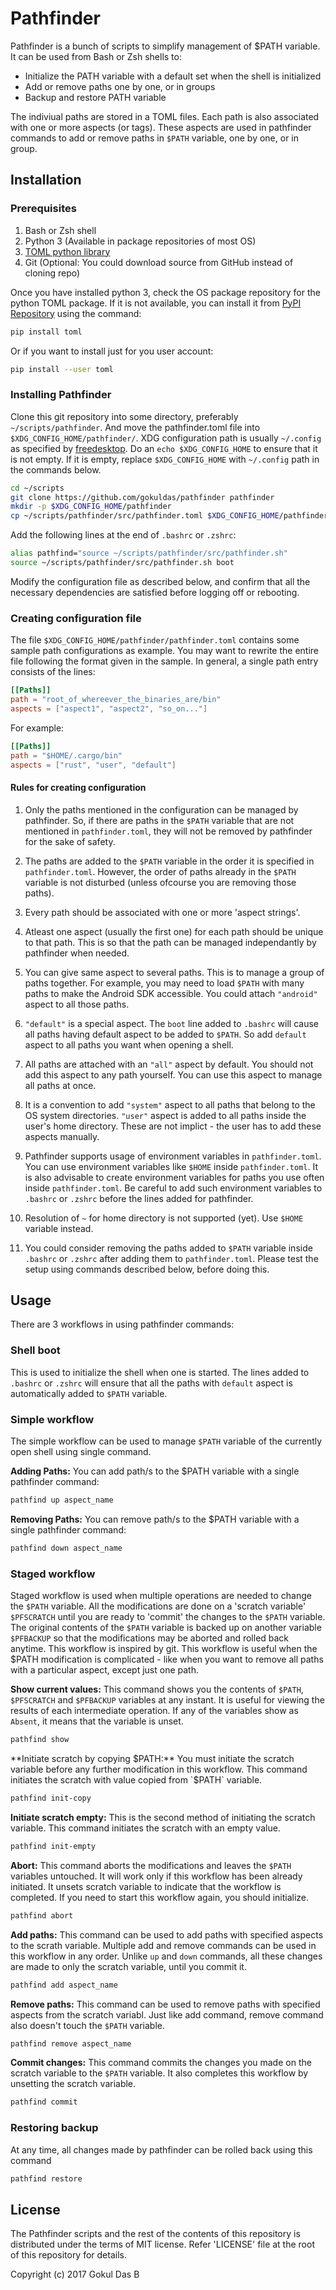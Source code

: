 # Pathfinder
Pathfinder is a bunch of scripts to simplify management of $PATH variable. It can
be used from Bash or Zsh shells to:
- Initialize the PATH variable with a default set when the shell is initialized
- Add or remove paths one by one, or in groups
- Backup and restore PATH variable

The indiviual paths are stored in a TOML files. Each path is also associated with
one or more aspects (or tags). These aspects are used in pathfinder commands to
add or remove paths in `$PATH` variable, one by one, or in group.

## Installation
### Prerequisites
1. Bash or Zsh shell
2. Python 3 (Available in package repositories of most OS)
3. [TOML python library](https://github.com/uiri/toml)
4. Git (Optional: You could download source from GitHub instead of cloning repo)

Once you have installed python 3, check the OS package repository for the python
TOML package. If it is not available, you can install it from
[PyPI Repository](https://pypi.python.org/pypi/toml) using the command:
```bash
pip install toml
```
Or if you want to install just for you user account:
```bash
pip install --user toml
```
### Installing Pathfinder
Clone this git repository into some directory, preferably `~/scripts/pathfinder`.
And move the pathfinder.toml file into `$XDG_CONFIG_HOME/pathfinder/`. XDG
configuration path is usually `~/.config` as specified by
[freedesktop](https://specifications.freedesktop.org/basedir-spec/basedir-spec-0.6.html#variables).
Do an `echo $XDG_CONFIG_HOME` to ensure that it is not empty. If it is empty,
replace `$XDG_CONFIG_HOME` with `~/.config` path in the commands below.
```bash
cd ~/scripts
git clone https://github.com/gokuldas/pathfinder pathfinder
mkdir -p $XDG_CONFIG_HOME/pathfinder
cp ~/scripts/pathfinder/src/pathfinder.toml $XDG_CONFIG_HOME/pathfinder
````

Add the following lines at the end of `.bashrc` or `.zshrc`:
```bash
alias pathfind="source ~/scripts/pathfinder/src/pathfinder.sh"
source ~/scripts/pathfinder/src/pathfinder.sh boot
```

Modify the configuration file as described below, and confirm that all the 
necessary dependencies are satisfied before logging off or rebooting.

### Creating configuration file
The file `$XDG_CONFIG_HOME/pathfinder/pathfinder.toml` contains some sample
path configurations as example. You may want to rewrite the entire file following
the format given in the sample. In general, a single path entry consists of the
lines:
```toml
[[Paths]]
path = "root_of_whereever_the_binaries_are/bin"
aspects = ["aspect1", "aspect2", "so_on..."]
```

For example:
```toml
[[Paths]]
path = "$HOME/.cargo/bin"
aspects = ["rust", "user", "default"]
```

#### Rules for creating configuration
1. Only the paths mentioned in the configuration can be managed by
pathfinder. So, if there are paths in the `$PATH` variable that are not mentioned
in `pathfinder.toml`, they will not be removed by pathfinder for the sake of
safety.

2. The paths are added to the `$PATH` variable in the order it is specified in
`pathfinder.toml`. However, the order of paths already in the `$PATH` variable
is not disturbed (unless ofcourse you are removing those paths).

3. Every path should be associated with one or more 'aspect strings'.

4. Atleast one aspect (usually the first one) for each path should be unique to
that path. This is so that the path can be managed independantly by
pathfinder when needed.

5. You can give same aspect to several paths. This is to manage a group of
paths together. For example, you may need to load `$PATH` with many paths to make
the Android SDK accessible. You could attach `"android"` aspect to all those paths.

6. `"default"` is a special aspect. The `boot` line added to `.bashrc` will cause
all paths having default aspect to be added to `$PATH`. So add `default` aspect to
all paths you want when opening a shell.

7. All paths are attached with an `"all"` aspect by default. You should not add
this aspect to any path yourself. You can use this aspect to manage all paths
at once.

8. It is a convention to add `"system"` aspect to all paths that belong to the
OS system directories. `"user"` aspect is added to all paths inside the user's
home directory. These are not implict - the user has to add these aspects manually.

9. Pathfinder supports usage of environment variables in `pathfinder.toml`. You
can use environment variables like `$HOME` inside `pathfinder.toml`. It is also
advisable to create environment variables for paths you use often inside
`pathfinder.toml`. Be careful to add such environment variables to `.bashrc` or
`.zshrc` before the lines added for pathfinder.

10. Resolution of `~` for home directory is not supported (yet). Use `$HOME`
variable instead.

11. You could consider removing the paths added to `$PATH` variable inside
`.bashrc` or `.zshrc` after adding them to `pathfinder.toml`. Please test the
setup using commands described below, before doing this.

## Usage
There are 3 workflows in using pathfinder commands:

### Shell boot
This is used to initialize the shell when one is started. The lines added to
`.bashrc` or `.zshrc` will ensure that all the paths with `default` aspect is
automatically added to `$PATH` variable.

### Simple workflow
The simple workflow can be used to manage `$PATH` variable of the currently open
shell using single command.

**Adding Paths:** You can add path/s to the $PATH variable with a single
pathfinder command:
```bash
pathfind up aspect_name
```

**Removing Paths:** You can remove path/s to the $PATH variable with a single
pathfinder command:
```bash
pathfind down aspect_name
```

### Staged workflow
Staged workflow is used when multiple operations are needed to change the `$PATH`
variable. All the modifications are done on a 'scratch variable' `$PFSCRATCH`
until you are ready to 'commit' the changes to the `$PATH` variable. The original
contents of the `$PATH` variable is backed up on another variable `$PFBACKUP` so
that the modifications may be aborted and rolled back anytime. This workflow is
inspired by git. This workflow is useful when the $PATH modification is
complicated - like when you want to remove all paths with a particular aspect,
except just one path.

**Show current values:** This command shows you the contents of `$PATH`, `$PFSCRATCH`
and `$PFBACKUP` variables at any instant. It is useful for viewing the results
of each intermediate operation. If any of the variables show as `Absent`, it means
that the variable is unset.
```bash
pathfind show
```

**Initiate scratch by copying $PATH:** You must initiate the scratch variable before
any further modification in this workflow. This command initiates the scratch with
value copied from `$PATH` variable.
```bash
pathfind init-copy
```

**Initiate scratch empty:** This is the second method of initiating the scratch
variable. This command initiates the scratch with an empty value.
```bash
pathfind init-empty
```

**Abort:** This command aborts the modifications and leaves the `$PATH` variables
untouched. It will work only if this workflow has been already initiated. It unsets
scratch variable to indicate that the workflow is completed. If you need to start
this workflow again, you should initialize.
```bash
pathfind abort
```

**Add paths:** This command can be used to add paths with specified aspects to the
scrath variable. Multiple add and remove commands can be used in this workflow
in any order. Unlike `up` and `down` commands, all these changes are made to only
the scratch variable, until you commit it.
```bash
pathfind add aspect_name
```

**Remove paths:** This command can be used to remove paths with specified aspects
from the scratch variabl. Just like add command, remove command also doesn't touch
the `$PATH` variable.
```bash
pathfind remove aspect_name
```

**Commit changes:** This command commits the changes you made on the scratch
variable to the `$PATH` variable. It also completes this workflow by unsetting the
scratch variable.
```bash
pathfind commit
```

### Restoring backup
At any time, all changes made by pathfinder can be rolled back using this command
```bash
pathfind restore
```

## License
The Pathfinder scripts and the rest of the contents of this repository is
distributed under the terms of MIT license. Refer 'LICENSE' file at the root
of this repository for details.

Copyright (c) 2017 Gokul Das B
